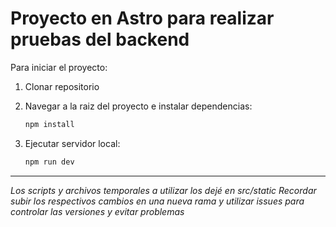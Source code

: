 # Proyecto en Astro para realizar pruebas del backend

Para iniciar el proyecto:
1. Clonar repositorio
2. Navegar a la raiz del proyecto e instalar dependencias:

    ```sh
    npm install
    ```
3. Ejecutar servidor local:

    ```sh
    npm run dev
    ```

---

*Los scripts y archivos temporales a utilizar los dejé en src/static*
*Recordar subir los respectivos cambios en una nueva rama y utilizar issues para controlar las versiones y evitar problemas*
